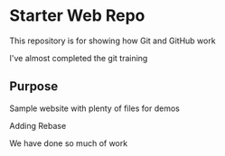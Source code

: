 # Starter Web Repo

This repository is for showing how Git and GitHub work

I've almost completed the git training

## Purpose

Sample website with plenty of files for demos

Adding Rebase

We have done so much of work 
